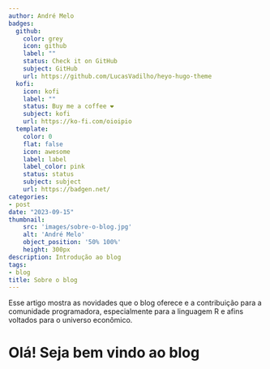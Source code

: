 ```yaml
---
author: André Melo
badges: 
  github:
    color: grey
    icon: github
    label: ""
    status: Check it on GitHub
    subject: GitHub
    url: https://github.com/LucasVadilho/heyo-hugo-theme
  kofi:
    icon: kofi
    label: ""
    status: Buy me a coffee ❤️
    subject: kofi
    url: https://ko-fi.com/oioipio
  template:
    color: 0
    flat: false
    icon: awesome
    label: label
    label_color: pink
    status: status
    subject: subject
    url: https://badgen.net/
categories:
- post
date: "2023-09-15"
thumbnail:
    src: 'images/sobre-o-blog.jpg'
    alt: 'André Melo'
    object_position: '50% 100%'
    height: 300px
description: Introdução ao blog
tags:
- blog
title: Sobre o blog
---
```


Esse artigo mostra as novidades que o blog oferece e a contribuição para a comunidade programadora, especialmente para a linguagem R e afins voltados para o universo econômico.

<!--more-->


# Olá! Seja bem vindo ao blog
